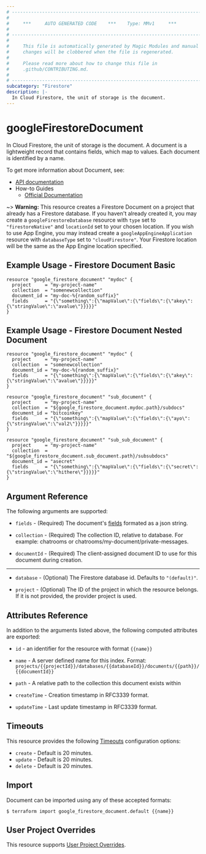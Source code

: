 ```yaml
---
# ----------------------------------------------------------------------------
#
#     ***     AUTO GENERATED CODE    ***    Type: MMv1     ***
#
# ----------------------------------------------------------------------------
#
#     This file is automatically generated by Magic Modules and manual
#     changes will be clobbered when the file is regenerated.
#
#     Please read more about how to change this file in
#     .github/CONTRIBUTING.md.
#
# ----------------------------------------------------------------------------
subcategory: "Firestore"
description: |-
  In Cloud Firestore, the unit of storage is the document.
---
```


# googleFirestoreDocument

In Cloud Firestore, the unit of storage is the document. A document is a lightweight record
that contains fields, which map to values. Each document is identified by a name.

To get more information about Document, see:

* [API documentation](https://cloud.google.com/firestore/docs/reference/rest/v1/projects.databases.documents)
* How-to Guides
  * [Official Documentation](https://cloud.google.com/firestore/docs/manage-data/add-data)

\~> **Warning:** This resource creates a Firestore Document on a project that already has
a Firestore database. If you haven't already created it, you may
create a `googleFirestoreDatabase` resource with `type` set to
`"firestoreNative"` and `locationId` set to your chosen location.
If you wish to use App Engine, you may instead create a
`googleAppEngineApplication` resource with `databaseType` set to
`"cloudFirestore"`. Your Firestore location will be the same as
the App Engine location specified.

## Example Usage - Firestore Document Basic

```hcl
resource "google_firestore_document" "mydoc" {
  project     = "my-project-name"
  collection  = "somenewcollection"
  document_id = "my-doc-%{random_suffix}"
  fields      = "{\"something\":{\"mapValue\":{\"fields\":{\"akey\":{\"stringValue\":\"avalue\"}}}}}"
}
```

## Example Usage - Firestore Document Nested Document

```hcl
resource "google_firestore_document" "mydoc" {
  project     = "my-project-name"
  collection  = "somenewcollection"
  document_id = "my-doc-%{random_suffix}"
  fields      = "{\"something\":{\"mapValue\":{\"fields\":{\"akey\":{\"stringValue\":\"avalue\"}}}}}"
}

resource "google_firestore_document" "sub_document" {
  project     = "my-project-name"
  collection  = "${google_firestore_document.mydoc.path}/subdocs"
  document_id = "bitcoinkey"
  fields      = "{\"something\":{\"mapValue\":{\"fields\":{\"ayo\":{\"stringValue\":\"val2\"}}}}}"
}

resource "google_firestore_document" "sub_sub_document" {
  project     = "my-project-name"
  collection  = "${google_firestore_document.sub_document.path}/subsubdocs"
  document_id = "asecret"
  fields      = "{\"something\":{\"mapValue\":{\"fields\":{\"secret\":{\"stringValue\":\"hithere\"}}}}}"
}
```

## Argument Reference

The following arguments are supported:

*   `fields` -
    (Required)
    The document's [fields](https://cloud.google.com/firestore/docs/reference/rest/v1/projects.databases.documents) formated as a json string.

*   `collection` -
    (Required)
    The collection ID, relative to database. For example: chatrooms or chatrooms/my-document/private-messages.

*   `documentId` -
    (Required)
    The client-assigned document ID to use for this document during creation.

***

*   `database` -
    (Optional)
    The Firestore database id. Defaults to `"(default)"`.

*   `project` - (Optional) The ID of the project in which the resource belongs.
    If it is not provided, the provider project is used.

## Attributes Reference

In addition to the arguments listed above, the following computed attributes are exported:

*   `id` - an identifier for the resource with format `{{name}}`

*   `name` -
    A server defined name for this index. Format:
    `projects/{{projectId}}/databases/{{databaseId}}/documents/{{path}}/{{documentId}}`

*   `path` -
    A relative path to the collection this document exists within

*   `createTime` -
    Creation timestamp in RFC3339 format.

*   `updateTime` -
    Last update timestamp in RFC3339 format.

## Timeouts

This resource provides the following
[Timeouts](https://developer.hashicorp.com/terraform/plugin/sdkv2/resources/retries-and-customizable-timeouts) configuration options:

* `create` - Default is 20 minutes.
* `update` - Default is 20 minutes.
* `delete` - Default is 20 minutes.

## Import

Document can be imported using any of these accepted formats:

```console
$ terraform import google_firestore_document.default {{name}}
```

## User Project Overrides

This resource supports [User Project Overrides](https://registry.terraform.io/providers/hashicorp/google/latest/docs/guides/provider_reference#user_project_override).
